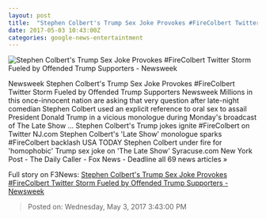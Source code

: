 ```yaml
---
layout: post
title:  "Stephen Colbert's Trump Sex Joke Provokes #FireColbert Twitter Storm Fueled by Offended Trump Supporters - Newsweek"
date: 2017-05-03 10:43:00Z
categories: google-news-entertaintment
---
```


![Stephen Colbert's Trump Sex Joke Provokes #FireColbert Twitter Storm Fueled by Offended Trump Supporters - Newsweek](http://s.newsweek.com/sites/www.newsweek.com/files/2017/04/04/stephen-colbert.jpg)

Newsweek Stephen Colbert's Trump Sex Joke Provokes #FireColbert Twitter Storm Fueled by Offended Trump Supporters Newsweek Millions in this once-innocent nation are asking that very question after late-night comedian Stephen Colbert used an explicit reference to oral sex to assail President Donald Trump in a vicious monologue during Monday's broadcast of The Late Show ... Stephen Colbert's Trump jokes ignite #FireColbert on Twitter NJ.com Stephen Colbert's 'Late Show' monologue sparks #FireColbert backlash USA TODAY Stephen Colbert under fire for 'homophobic' Trump sex joke on 'The Late Show' Syracuse.com New York Post - The Daily Caller - Fox News - Deadline all 69 news articles »


Full story on F3News: [Stephen Colbert's Trump Sex Joke Provokes #FireColbert Twitter Storm Fueled by Offended Trump Supporters - Newsweek](http://www.f3nws.com/n/aeb3JG)

> Posted on: Wednesday, May 3, 2017 3:43:00 PM
